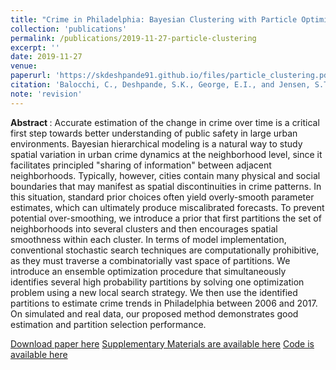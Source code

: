 ```yaml
---
title: "Crime in Philadelphia: Bayesian Clustering with Particle Optimization" 
collection: 'publications'
permalink: /publications/2019-11-27-particle-clustering
excerpt: ''
date: 2019-11-27
venue:
paperurl: 'https://skdeshpande91.github.io/files/particle_clustering.pdf'
citation: 'Balocchi, C., Deshpande, S.K., George, E.I., and Jensen, S.T. (2019). &quot;Crime in Philadelphia: Bayesian clustering  with particle optimization&quot; (Invited revision).'
note: 'revision'
---
```

<b> Abstract </b> : 
Accurate estimation of the change in crime over time is a critical first step towards better understanding of public safety in large urban environments.
Bayesian hierarchical modeling is a natural way to study spatial variation in urban crime dynamics at the neighborhood level, since it facilitates principled "sharing of information" between adjacent neighborhoods. 
Typically, however, cities contain many physical and social boundaries that may manifest as spatial discontinuities in crime patterns.
In this situation, standard prior choices often yield overly-smooth parameter estimates, which can ultimately produce miscalibrated forecasts.
To prevent potential over-smoothing, we introduce a prior that first partitions the set of neighborhoods into several clusters and then encourages spatial smoothness within each cluster.
In terms of model implementation, conventional stochastic search techniques are computationally prohibitive, as they must traverse a combinatorially vast space of partitions.
We introduce an ensemble optimization procedure that simultaneously identifies several high probability partitions by solving one optimization problem using a new local search strategy.
We then use the identified partitions to estimate crime trends in Philadelphia between 2006 and 2017.
On simulated and real data, our proposed method demonstrates good estimation and partition selection performance.


[Download paper here](https://skdeshpande91.github.io/files/particle_clustering.pdf)
[Supplementary Materials are available here](https://skdeshpande91.github.io/files/particle_clustering_supplement.pdf)
[Code is available here](https://www.github.com/cecilia-balocchi/particle-optimization)

